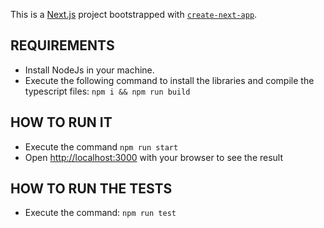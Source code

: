 This is a [Next.js](https://nextjs.org/) project bootstrapped with [`create-next-app`](https://github.com/zeit/next.js/tree/canary/packages/create-next-app).

## REQUIREMENTS
- Install NodeJs in your machine.
- Execute the following command to install the libraries and compile the typescript files: `npm i && npm run build`

## HOW TO RUN IT
- Execute the command `npm run start`
- Open [http://localhost:3000](http://localhost:3000) with your browser to see the result

## HOW TO RUN THE TESTS
- Execute the command: `npm run test`
